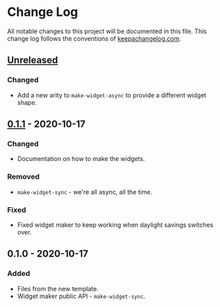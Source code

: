 # Change Log
All notable changes to this project will be documented in this file. This change log follows the conventions of [keepachangelog.com](http://keepachangelog.com/).

## [Unreleased]
### Changed
- Add a new arity to `make-widget-async` to provide a different widget shape.

## [0.1.1] - 2020-10-17
### Changed
- Documentation on how to make the widgets.

### Removed
- `make-widget-sync` - we're all async, all the time.

### Fixed
- Fixed widget maker to keep working when daylight savings switches over.

## 0.1.0 - 2020-10-17
### Added
- Files from the new template.
- Widget maker public API - `make-widget-sync`.

[Unreleased]: https://github.com/your-name/unit07/compare/0.1.1...HEAD
[0.1.1]: https://github.com/your-name/unit07/compare/0.1.0...0.1.1
